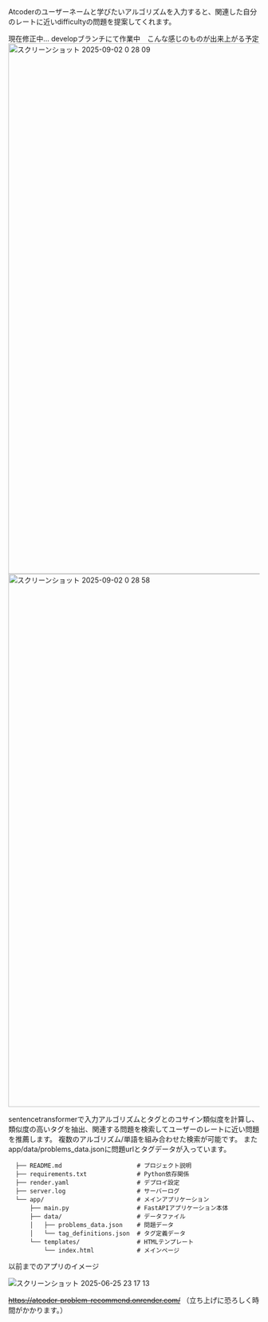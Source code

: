 Atcoderのユーザーネームと学びたいアルゴリズムを入力すると、関連した自分のレートに近いdifficultyの問題を提案してくれます。

現在修正中... developブランチにて作業中　こんな感じのものが出来上がる予定
<img width="1904" height="1064" alt="スクリーンショット 2025-09-02 0 28 09" src="https://github.com/user-attachments/assets/61fb7afa-ac6b-45ea-a40a-77a37011dfed" />
<img width="1907" height="1069" alt="スクリーンショット 2025-09-02 0 28 58" src="https://github.com/user-attachments/assets/4c975f0b-8101-4226-8964-dbeec18a1448" />


sentencetransformerで入力アルゴリズムとタグとのコサイン類似度を計算し、類似度の高いタグを抽出、関連する問題を検索してユーザーのレートに近い問題を推薦します。
複数のアルゴリズム/単語を組み合わせた検索が可能です。
またapp/data/problems_data.jsonに問題urlとタグデータが入っています。

```
  ├── README.md                     # プロジェクト説明
  ├── requirements.txt              # Python依存関係
  ├── render.yaml                   # デプロイ設定
  ├── server.log                    # サーバーログ
  └── app/                          # メインアプリケーション
      ├── main.py                   # FastAPIアプリケーション本体
      ├── data/                     # データファイル
      │   ├── problems_data.json    # 問題データ
      │   └── tag_definitions.json  # タグ定義データ
      └── templates/                # HTMLテンプレート
          └── index.html            # メインページ
```


以前までのアプリのイメージ

![スクリーンショット 2025-06-25 23 17 13](https://github.com/user-attachments/assets/730f19f4-c732-4229-918e-4d740d567440)





~~https://atcoder-problem-recommend.onrender.com/~~
（立ち上げに恐ろしく時間がかかります。）
